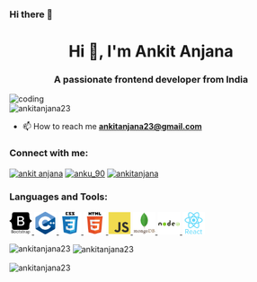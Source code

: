 ### Hi there 👋

<!--
**ankitanjana23/ankitanjana23** is a ✨ _special_ ✨ repository because its `README.md` (this file) appears on your GitHub profile.

Here are some ideas to get you started:

- 🔭 I’m currently working on ...
- 🌱 I’m currently learning ...
- 👯 I’m looking to collaborate on ...
- 🤔 I’m looking for help with ...
- 💬 Ask me about ...
- 📫 How to reach me: ...
- 😄 Pronouns: ...
- ⚡ Fun fact: ...
-->
<h1 align="center">Hi 👋, I'm Ankit Anjana</h1>
<h3 align="center">A passionate frontend developer from India</h3>

<img align="left" alt="coding" width = "400" src = "![image](https://github.com/ankitanjana23/ankitanjana23/assets/136179445/86664cba-838c-48cf-b416-87972abaac96)
" >

<p align="left"> <img src="https://komarev.com/ghpvc/?username=ankitanjana23&label=Profile%20views&color=0e75b6&style=flat" alt="ankitanjana23" /> </p>

- 📫 How to reach me **ankitanjana23@gmail.com**

<h3 align="left">Connect with me:</h3>
<p align="left">
<a href="https://linkedin.com/in/ankit anjana" target="blank"><img align="center" src="https://raw.githubusercontent.com/rahuldkjain/github-profile-readme-generator/master/src/images/icons/Social/linked-in-alt.svg" alt="ankit anjana" height="30" width="40" /></a>
<a href="https://www.codechef.com/users/anku_90" target="blank"><img align="center" src="https://cdn.jsdelivr.net/npm/simple-icons@3.1.0/icons/codechef.svg" alt="anku_90" height="30" width="40" /></a>
<a href="https://www.leetcode.com/ankitanjana" target="blank"><img align="center" src="https://raw.githubusercontent.com/rahuldkjain/github-profile-readme-generator/master/src/images/icons/Social/leet-code.svg" alt="ankitanjana" height="30" width="40" /></a>
</p>

<h3 align="left">Languages and Tools:</h3>
<p align="left"> <a href="https://getbootstrap.com" target="_blank" rel="noreferrer"> <img src="https://raw.githubusercontent.com/devicons/devicon/master/icons/bootstrap/bootstrap-plain-wordmark.svg" alt="bootstrap" width="40" height="40"/> </a> <a href="https://www.w3schools.com/cpp/" target="_blank" rel="noreferrer"> <img src="https://raw.githubusercontent.com/devicons/devicon/master/icons/cplusplus/cplusplus-original.svg" alt="cplusplus" width="40" height="40"/> </a> <a href="https://www.w3schools.com/css/" target="_blank" rel="noreferrer"> <img src="https://raw.githubusercontent.com/devicons/devicon/master/icons/css3/css3-original-wordmark.svg" alt="css3" width="40" height="40"/> </a> <a href="https://www.w3.org/html/" target="_blank" rel="noreferrer"> <img src="https://raw.githubusercontent.com/devicons/devicon/master/icons/html5/html5-original-wordmark.svg" alt="html5" width="40" height="40"/> </a> <a href="https://developer.mozilla.org/en-US/docs/Web/JavaScript" target="_blank" rel="noreferrer"> <img src="https://raw.githubusercontent.com/devicons/devicon/master/icons/javascript/javascript-original.svg" alt="javascript" width="40" height="40"/> </a> <a href="https://www.mongodb.com/" target="_blank" rel="noreferrer"> <img src="https://raw.githubusercontent.com/devicons/devicon/master/icons/mongodb/mongodb-original-wordmark.svg" alt="mongodb" width="40" height="40"/> </a> <a href="https://nodejs.org" target="_blank" rel="noreferrer"> <img src="https://raw.githubusercontent.com/devicons/devicon/master/icons/nodejs/nodejs-original-wordmark.svg" alt="nodejs" width="40" height="40"/> </a> <a href="https://reactjs.org/" target="_blank" rel="noreferrer"> <img src="https://raw.githubusercontent.com/devicons/devicon/master/icons/react/react-original-wordmark.svg" alt="react" width="40" height="40"/> </a> </p>

<p><img align="left" src="https://github-readme-stats.vercel.app/api/top-langs?username=ankitanjana23&show_icons=true&locale=en&layout=compact" alt="ankitanjana23" /></p>

<p>&nbsp;<img align="center" src="https://github-readme-stats.vercel.app/api?username=ankitanjana23&show_icons=true&locale=en" alt="ankitanjana23" /></p>

<p><img align="center" src="https://github-readme-streak-stats.herokuapp.com/?user=ankitanjana23&" alt="ankitanjana23" /></p>

